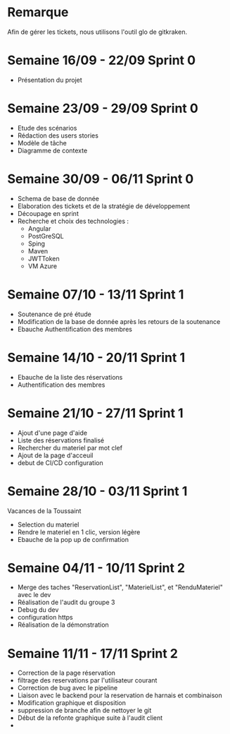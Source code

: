 # Remarque

Afin de gérer les tickets, nous utilisons l'outil glo de gitkraken.

# Semaine 16/09 - 22/09 Sprint 0

- Présentation du projet

# Semaine 23/09 - 29/09 Sprint 0

- Etude des scénarios
- Rédaction des users stories
- Modèle de tâche
- Diagramme de contexte

# Semaine 30/09 - 06/11 Sprint 0

- Schema de base de donnée
- Elaboration des tickets et de la stratégie de développement
- Découpage en sprint
- Recherche et choix des technologies :
    - Angular
    - PostGreSQL
    - Sping
    - Maven
    - JWTToken
    - VM Azure


# Semaine 07/10 - 13/11 Sprint 1

- Soutenance de pré étude
- Modification de la base de donnée après les retours de la soutenance
- Ebauche Authentification des membres

# Semaine 14/10 - 20/11 Sprint 1

- Ebauche de la liste des réservations
- Authentification des membres

# Semaine 21/10 - 27/11 Sprint 1

- Ajout d'une page d'aide
- Liste des réservations finalisé
- Rechercher du materiel par mot clef
- Ajout de la page d'acceuil 
- debut de CI/CD configuration

# Semaine 28/10 - 03/11 Sprint 1

Vacances de la Toussaint
- Selection du materiel
- Rendre le materiel en 1 clic, version légère
- Ebauche de la pop up de confirmation

# Semaine 04/11 - 10/11 Sprint 2

- Merge des taches "ReservationList", "MaterielList", et "RenduMateriel" avec le dev 
- Réalisation de l'audit du groupe 3
- Debug du dev
- configuration https
- Réalisation de la démonstration

# Semaine 11/11 - 17/11 Sprint 2

- Correction de la page réservation
- filtrage des reservations par l'utilisateur courant
- Correction de bug avec le pipeline
- Liaison avec le backend pour la reservation de harnais et combinaison
- Modification graphique et disposition
- suppression de branche afin de nettoyer le git
- Début de la refonte graphique suite à l'audit client
- 
